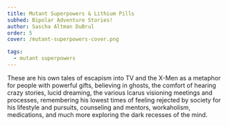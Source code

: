 ```yaml
---
title: Mutant Superpowers & Lithium Pills
subhed: Bipolar Adventure Stories!
author: Sascha Altman DuBrul
order: 5
cover: /mutant-superpowers-cover.png

tags:
  - mutant superpowers
---
```


These are his own tales of escapism into TV and the X-Men as a metaphor for
people with powerful gifts, believing in ghosts, the comfort of hearing crazy
stories, lucid dreaming, the various Icarus visioning meetings and processes,
remembering his lowest times of feeling rejected by society for his lifestyle
and pursuits, counseling and mentors, workaholism, medications, and much more
exploring the dark recesses of the mind.

<!-- more -->
